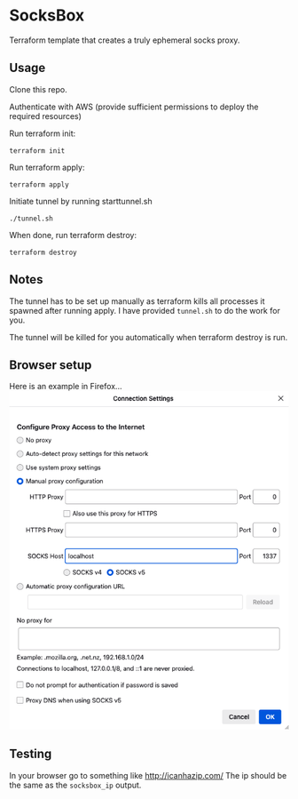 # SocksBox
Terraform template that creates a truly ephemeral socks proxy.

## Usage
Clone this repo.

Authenticate with AWS (provide sufficient permissions to deploy the required resources)

Run terraform init:
```shell
terraform init
```
Run terraform apply:
```shell
terraform apply
```
Initiate tunnel by running starttunnel.sh
```shell
./tunnel.sh
```

When done, run terraform destroy:
```shell
terraform destroy
```

## Notes

The tunnel has to be set up manually as terraform kills all processes it spawned after running apply.
I have provided `tunnel.sh` to do the work for you.

The tunnel will be killed for you automatically when terraform destroy is run.

## Browser setup
Here is an example in Firefox...
![proxy settings](browser.png)

## Testing
In your browser go to something like http://icanhazip.com/
The ip should be the same as the `socksbox_ip` output.